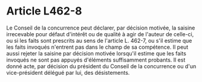 # Article L462-8

Le Conseil de la concurrence peut déclarer, par décision motivée, la saisine irrecevable pour défaut d'intérêt ou de qualité à agir de l'auteur de celle-ci, ou si les faits sont prescrits au sens de l'article L. 462-7, ou s'il estime que les faits invoqués n'entrent pas dans le champ de sa compétence.   Il peut aussi rejeter la saisine par décision motivée lorsqu'il estime que les faits invoqués ne sont pas appuyés d'éléments suffisamment probants.   Il est donné acte, par décision du président du Conseil de la concurrence ou d'un vice-président délégué par lui, des désistements.